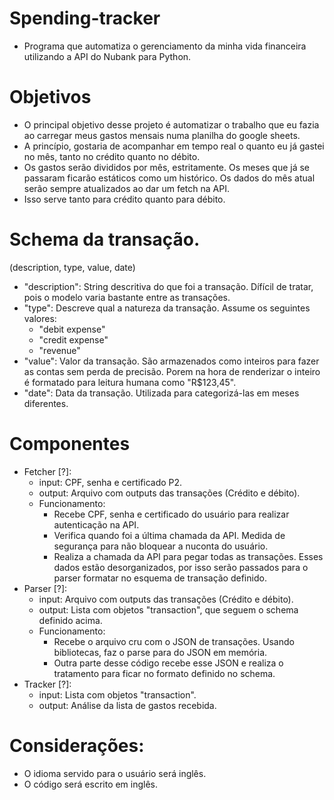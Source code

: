 # Spending-tracker

* Programa que automatiza o gerenciamento da minha vida financeira utilizando a API do Nubank para Python.

# Objetivos

* O principal objetivo desse projeto é automatizar o trabalho que eu fazia ao carregar
meus gastos mensais numa planilha do google sheets.
* A princípio, gostaria de acompanhar em tempo real o quanto eu já gastei no mês, tanto
no crédito quanto no débito.
* Os gastos serão divididos por mês, estritamente. Os meses que já se passaram
ficarão estáticos como um histórico. Os dados do mês atual serão sempre atualizados
ao dar um fetch na API.
* Isso serve tanto para crédito quanto para débito.

# Schema da transação.

(description, type, value, date)

* "description": String descritiva do que foi a transação. Dífícil de tratar, pois o modelo varia
bastante entre as transações.
* "type": Descreve qual a natureza da transação. Assume os seguintes valores:
    * "debit expense"
    * "credit expense"
    * "revenue"
* "value": Valor da transação. São armazenados como inteiros para fazer as contas sem perda de precisão.
Porem na hora de renderizar o inteiro é formatado para leitura humana como "R$123,45".
* "date": Data da transação. Utilizada para categorizá-las em meses diferentes.

# Componentes

* Fetcher [?]:
    * input: CPF, senha e certificado P2. 
    * output: Arquivo com outputs das transações (Crédito e débito).
    * Funcionamento:
        * Recebe CPF, senha e certificado do usuário para realizar autenticação na API.
        * Verifica quando foi a última chamada da API. Medida de segurança para não bloquear a nuconta do usuário.
        * Realiza a chamada da API para pegar todas as transações. Esses dados estão desorganizados, por isso serão
    passados para o parser formatar no esquema de transação definido.
* Parser [?]:
    * input: Arquivo com outputs das transações (Crédito e débito).
    * output: Lista com objetos "transaction", que seguem o schema definido acima.
    * Funcionamento:    
        * Recebe o arquivo cru com o JSON de transações. Usando bibliotecas, faz o parse para do JSON em memória.
        * Outra parte desse código recebe esse JSON e realiza o tratamento para ficar no formato definido no schema.
* Tracker [?]:
    * input:  Lista com objetos "transaction".
    * output: Análise da lista de gastos recebida.

# Considerações:

* O idioma servido para o usuário será inglês.
* O código será escrito em inglês.